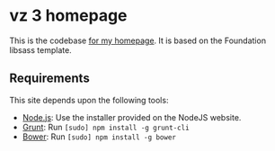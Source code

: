 # vz 3 homepage

This is the codebase [for my homepage](http://www.vz3.co). It is based on the Foundation libsass template.

## Requirements

This site depends upon the following tools:

  * [Node.js](http://nodejs.org): Use the installer provided on the NodeJS website.
  * [Grunt](http://gruntjs.com/): Run `[sudo] npm install -g grunt-cli`
  * [Bower](http://bower.io): Run `[sudo] npm install -g bower`
  
